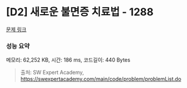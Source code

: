 # [D2] 새로운 불면증 치료법 - 1288 

[문제 링크](https://swexpertacademy.com/main/code/problem/problemDetail.do?contestProbId=AV18_yw6I9MCFAZN) 

### 성능 요약

메모리: 62,252 KB, 시간: 186 ms, 코드길이: 440 Bytes



> 출처: SW Expert Academy, https://swexpertacademy.com/main/code/problem/problemList.do